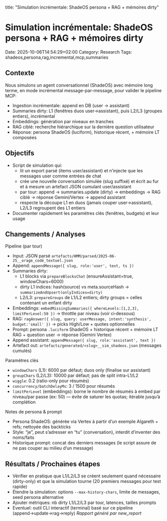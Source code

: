 title: "Simulation incrémentale: ShadeOS persona + RAG + mémoires dirty"

# Simulation incrémentale: ShadeOS persona + RAG + mémoires dirty

Date: 2025-10-06T14:54:29+02:00
Category: Research
Tags: shadeos,persona,rag,incremental,mcp,summaries

## Contexte
Nous simulons un agent conversationnel (ShadeOS) avec mémoire long terme, en mode incrémental message-par-message, pour valider le pipeline MCP:
- Ingestion incrémentale: append en DB (user → assistant)
- Summaries dirty: L1 (fenêtres duos user→assistant), puis L2/L3 (groupes entiers), incrémental
- Embeddings: génération par niveaux en tranches
- RAG ciblé: recherche hiérarchique sur la dernière question utilisateur
- Réponse: persona ShadeOS (luciform), historique récent, + mémoire LT composées
## Objectifs
 - Script de simulation qui:
   - lit un export parsé (items user/assistant) et n’injecte que les messages user comme entrées de chat
   - crée une nouvelle conversation simulée (slug suffixé) et écrit au fur et à mesure un artefact JSON cumulant user/assistant
   - par tour: append → summaries.update (dirty) → embeddings → RAG ciblé → réponse Gemini/Vertex → append assistant
   - respecte la découpe L1 en duos (jamais couper user→assistant), L2/L3 regroupent des L1 entiers
 - Documenter rapidement les paramètres clés (fenêtres, budgets) et leur usage
## Changements / Analyses
Pipeline (par tour)
- Input: JSON parsé `artefacts/HMM/parsed/2025-06-25__orage_codé_textuel.json`
- Append: `appendMessage({ slug, role:'user', text, ts })`
- Summaries dirty:
  - L1 blocks via `prepareBlocksChat` (ensureAssistant=true, windowChars=6000)
  - dirty L1 indices: hash(source) vs meta.sourceHash → `summarizeAndUpsert(onlyIndices=dirty)`
  - L2/L3: `prepareGroups` de L1/L2 entiers; dirty groups = celles contenant un enfant dirty
- Embeddings: `embedMissingSummaries({ whereLevels:[1,2,3], limitPerLevel:50 })` → throttle par niveau (voir ci‑dessous)
- RAG: `ragAnswer({ slug, query: userMessage, intent:'synthesis', budget:'small' })` → picks High/Low + quotes optionnelles
- Prompt: persona `.luciform` ShadeOS + historique récent + mémoire LT RAG + question user → réponse (Gemini Vertex)
- Append assistant: `appendMessage({ slug, role:'assistant', text })`
- Artefact out: `artefacts/generated/<slug>__sim_shadeos.json` (messages cumulés)

Paramètres clés
- `windowChars` (L1): 6000 par défaut; duos only (finalise sur assistant)
- `groupChars` (L2/L3): 10000 par défaut; pas de split intra-L1/L2
- `wiggle`: 0.2 (ratio-only pour résumés)
- `concurrency/batchDelayMs`: 3 / 1500 pour résumés
- `limitPerLevel` (embeddings): borne le nombre de résumés à embed par niveau/par passe (ex: 50) — évite de saturer les quotas; itérable jusqu’à complétion

Notes de persona & prompt
- Persona ShadeOS: générée via Vertex à partir d’un exemple Algareth + refs; nettoyée des backticks
- Style: “je”, peut s’adresser en “tu” (conversation), interdit d’inventer des noms/faits
- Historique prompt: concat des derniers messages (le script assure de ne pas couper au milieu d’un message)
## Résultats / Prochaines étapes
 - Vérifier en pratique que L1/L2/L3 se créent seulement quand nécessaire (dirty-only) et que la simulation tourne (20 premiers messages pour test rapide)
 - Étendre la simulation: options `--max-history-chars`, limite de messages, seed persona alternative
 - Ajouter métriques: nb dirty L1/L2/L3 par tour, latences, tailles prompts
 - Eventuel: outil CLI interactif (terminal) basé sur ce pipeline (append→update→rag→reply)
*Rapport généré par new_report*
